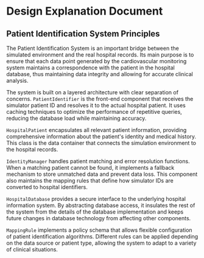 # Design Explanation Document

## Patient Identification System Principles

The Patient Identification System is an important bridge between the simulated environment and the real hospital records. Its main purpose is to ensure that each data point generated by the cardiovascular monitoring system maintains a correspondence with the patient in the hospital database, thus maintaining data integrity and allowing for accurate clinical analysis.

The system is built on a layered architecture with clear separation of concerns. `PatientIdentifier` is the front-end component that receives the simulator patient ID and resolves it to the actual hospital patient. It uses caching techniques to optimize the performance of repetitive queries, reducing the database load while maintaining accuracy.

`HospitalPatient` encapsulates all relevant patient information, providing comprehensive information about the patient's identity and medical history. This class is the data container that connects the simulation environment to the hospital records.

`IdentityManager` handles patient matching and error resolution functions. When a matching patient cannot be found, it implements a fallback mechanism to store unmatched data and prevent data loss. This component also maintains the mapping rules that define how simulator IDs are converted to hospital identifiers.

`HospitalDatabase` provides a secure interface to the underlying hospital information system. By abstracting database access, it insulates the rest of the system from the details of the database implementation and keeps future changes in database technology from affecting other components.

`MappingRule` implements a policy schema that allows flexible configuration of patient identification algorithms. Different rules can be applied depending on the data source or patient type, allowing the system to adapt to a variety of clinical situations.
